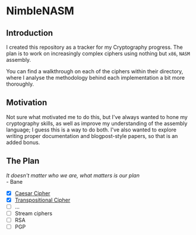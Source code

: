 # NimbleNASM

## Introduction

I created this repository as a tracker for my Cryptography progress. The plan is to work on increasingly complex ciphers using nothing but `x86`, `NASM` assembly.   

You can find a walkthrough on each of the ciphers within their directory, where I analyse the methodology behind each implementation a bit more thoroughly. 

## Motivation

Not sure what motivated me to do this, but I've always wanted to hone my cryptography skills, as well as improve my understanding of the assembly language; I guess this is a way to do both. I've also wanted to explore writing proper documentation and blogpost-style papers, so that is an added bonus. 

## The Plan 

*It doesn't matter who we are, what matters is our plan*  
\- Bane

- [X] [Caesar Cipher](./Caesar/README.md)
- [X] [Transpositional Cipher](./TranspositionCipher/)
- [ ] ...
- [ ] Stream ciphers
- [ ] RSA
- [ ] PGP 
